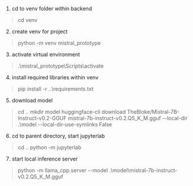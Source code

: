 1. cd to venv folder within backend
> cd venv
2. create venv for project
> python -m venv mistral_prototype
3. activate virtual environment
> .\mistral_prototype\Scripts\activate
4. install required libraries within venv
> pip install -r ..\requirements.txt
5. download model
> cd ..
> mkdir model
> huggingface-cli download TheBloke/Mistral-7B-Instruct-v0.2-GGUF mistral-7b-instruct-v0.2.Q5_K_M.gguf --local-dir .\model --local-dir-use-symlinks False
6. cd to parent directory, start jupyterlab
> cd ..
> python -m jupyterlab
7. start local inference server
> python -m llama_cpp.server --model .\model\mistral-7b-instruct-v0.2.Q5_K_M.gguf

